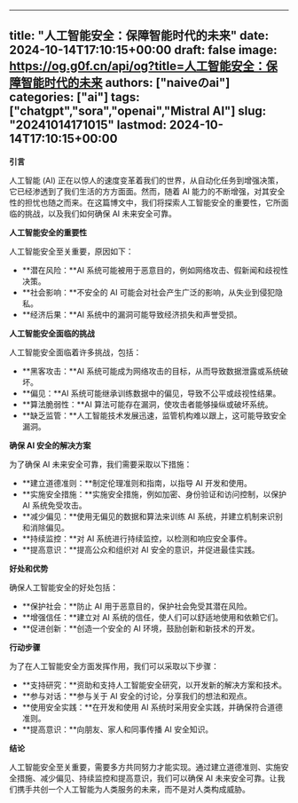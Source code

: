 
---
title: "人工智能安全：保障智能时代的未来"
date: 2024-10-14T17:10:15+00:00
draft: false
image: https://og.g0f.cn/api/og?title=人工智能安全：保障智能时代的未来
authors: ["naiveのai"]
categories: ["ai"]
tags: ["chatgpt","sora","openai","Mistral AI"]
slug: "20241014171015"
lastmod: 2024-10-14T17:10:15+00:00
---
**引言**

人工智能 (AI) 正在以惊人的速度变革着我们的世界，从自动化任务到增强决策，它已经渗透到了我们生活的方方面面。然而，随着 AI 能力的不断增强，对其安全性的担忧也随之而来。在这篇博文中，我们将探索人工智能安全的重要性，它所面临的挑战，以及我们如何确保 AI 未来安全可靠。

**人工智能安全的重要性**

人工智能安全至关重要，原因如下：

- **潜在风险：**AI 系统可能被用于恶意目的，例如网络攻击、假新闻和歧视性决策。
- **社会影响：**不安全的 AI 可能会对社会产生广泛的影响，从失业到侵犯隐私。
- **经济后果：**AI 系统中的漏洞可能导致经济损失和声誉受损。

**人工智能安全面临的挑战**

人工智能安全面临着许多挑战，包括：

- **黑客攻击：**AI 系统可能成为网络攻击的目标，从而导致数据泄露或系统破坏。
- **偏见：**AI 系统可能继承训练数据中的偏见，导致不公平或歧视性结果。
- **算法脆弱性：**AI 算法可能存在漏洞，使攻击者能够操纵或破坏系统。
- **缺乏监管：**人工智能技术发展迅速，监管机构难以跟上，这可能导致安全漏洞。

**确保 AI 安全的解决方案**

为了确保 AI 未来安全可靠，我们需要采取以下措施：

- **建立道德准则：**制定伦理准则和指南，以指导 AI 开发和使用。
- **实施安全措施：**实施安全措施，例如加密、身份验证和访问控制，以保护 AI 系统免受攻击。
- **减少偏见：**使用无偏见的数据和算法来训练 AI 系统，并建立机制来识别和消除偏见。
- **持续监控：**对 AI 系统进行持续监控，以检测和响应安全事件。
- **提高意识：**提高公众和组织对 AI 安全的意识，并促进最佳实践。

**好处和优势**

确保人工智能安全的好处包括：

- **保护社会：**防止 AI 用于恶意目的，保护社会免受其潜在风险。
- **增强信任：**建立对 AI 系统的信任，使人们可以舒适地使用和依赖它们。
- **促进创新：**创造一个安全的 AI 环境，鼓励创新和新技术的开发。

**行动步骤**

为了在人工智能安全方面发挥作用，我们可以采取以下步骤：

- **支持研究：**资助和支持人工智能安全研究，以开发新的解决方案和技术。
- **参与对话：**参与关于 AI 安全的讨论，分享我们的想法和观点。
- **使用安全实践：**在开发和使用 AI 系统时采用安全实践，并确保符合道德准则。
- **提高意识：**向朋友、家人和同事传播 AI 安全知识。

**结论**

人工智能安全至关重要，需要多方共同努力才能实现。通过建立道德准则、实施安全措施、减少偏见、持续监控和提高意识，我们可以确保 AI 未来安全可靠。让我们携手共创一个人工智能为人类服务的未来，而不是对人类构成威胁。